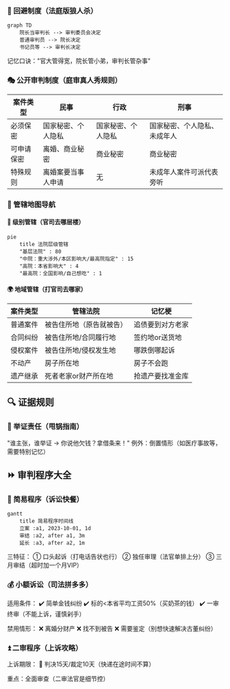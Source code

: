 
### 🚫 回避制度（法庭版狼人杀）
```mermaid
graph TD
    院长当审判长 --> 审判委员会决定
    普通审判员 --> 院长决定
    书记员等 --> 审判长决定
```
记忆口诀："官大管得宽，院长管小弟，审判长管杂事"

### 🎭 公开审判制度（庭审真人秀规则）
|案件类型|民事|行政|刑事|
|----|----|----|----|
|必须保密|国家秘密、个人隐私|国家秘密、个人隐私|国家秘密、个人隐私、未成年人|
|可申请保密|离婚、商业秘密|商业秘密|商业秘密|
|特殊规则|离婚案要当事人申请|无|未成年人案件可派代表旁听|

### 📍 管辖地图导航
#### 🏢 级别管辖（官司去哪层楼）
```mermaid
pie
    title 法院层级管辖
    "基层法院" : 80
    "中院：重大涉外/本区影响大/最高院指定" : 15
    "高院：本省影响大" : 4
    "最高院：全国影响/自己想吃" : 1
```
#### 🌍 地域管辖（打官司去哪家）
|案件类型|管辖法院|记忆梗|
|----|----|----|
|普通案件|被告住所地（原告就被告）|追债要到对方老家|
|合同纠纷|被告住所地/合同履行地|签约地or送货地|
|侵权案件|被告住所地/侵权发生地|哪跌倒哪起诉|
|不动产|房子所在地|房子不会跑|
|遗产继承|死者老家or财产所在地|抢遗产要找准金库|

## 🔍 证据规则
### 🎯 举证责任（甩锅指南）
"谁主张，谁举证 → 你说他欠钱？拿借条来！"
例外：倒置情形（如医疗事故等，需要特别记忆）

## ⏩ 审判程序大全
### 🚀 简易程序（诉讼快餐）
```mermaid
gantt
    title 简易程序时间线
    立案 :a1, 2023-10-01, 1d
    审结 :a2, after a1, 3m
    延长 :a3, after a2, 1m
```
三特征：
① 口头起诉（打电话告状也行）
② 独任审理（法官单排上分）
③ 三月审结（超时加一个月VIP）

### 💰 小额诉讼（司法拼多多）
适用条件：
✔️ 简单金钱纠纷
✔️ 标的<本省平均工资50%（买奶茶的钱）
✔️ 一审终审（不能上诉，谨慎剁手）

禁用情形：
❌ 离婚分财产
❌ 找不到被告
❌ 需要鉴定（别想快速解决古董纠纷）

### ⏫ 二审程序（上诉攻略）
上诉期限：
📅 判决15天/裁定10天（快递在途时间不算）

重点：全面审查（二审法官是细节控）
